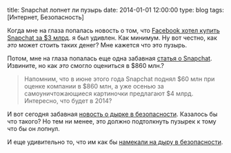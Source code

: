 title: Snapchat лопнет ли пузырь
date: 2014-01-01 12:00:00
type: blog
tags: [Интернет, Безопасность]

Когда мне на глаза попалась новость о том, что [Facebook хотел купить Snapchat за $3 млрд](http://slon.ru/appheroes/facebook-khotel-kupit-snapchat-za-3-mlrd-no-vnov-poluchil-otkaz-1018854.xhtml). я был удивлен. Как минимум. Ну вот честно, как *это* может стоить таких денег? Мне кажется что это пузырь.

Потом, мне на глаза попалась еще одна забавная [статья о Snapchat](http://www.siliconrus.com/2013/11/typical-sillicon-valley-komu-v-itoge-dostanetsya-snapchat/). Извините, но как *это* смогло оцениться в $860 млн.?

>Напомним, что в июне этого года Snapchat поднял $60 млн при оценке компании в $860 млн, а уже осенью за самоуничтожающиеся картиночки предлагают $4 млрд. Интересно, что будет в 2014?

И вот сегодня забавная [новость о дырке в безопасности](http://www.theverge.com/2014/1/1/5262740/4-6-million-snapchat-phone-numbers-and-usernames-leaked). Казалось бы что такого? Но тем ни менее, это должно подтолкнуть пузырек к тому что бы он лопнул.

И еще удивительно то, что им как бы [намекали на дыру в безопасности](http://habrahabr.ru/post/207984/).
